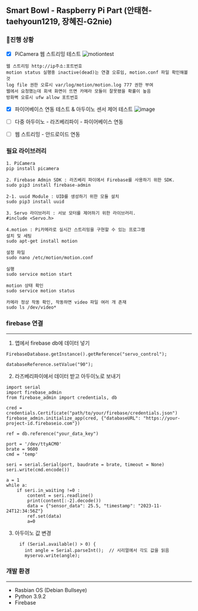 ## Smart Bowl - Raspberry Pi Part (안태현-taehyoun1219, 장혜진-G2nie)

### 🔨진행 상황
- [x] PiCamera 웹 스트리밍 테스트
![motiontest](https://github.com/wireless-network-team2/Raspberry/assets/110397586/8607016c-1f43-4942-a245-042fc4e30ec7)
```
웹 스트리밍 http://ip주소:포트번호
motion status 실행중 inactive(dead)는 연결 오류임, motion.conf 파일 확인해볼 것
log file 권한 오류시 var/log/motion/motion.log 777 권한 부여
웹에서 요청했는데 회색 화면이 뜨면 카메라 모듈이 잘못됐을 확률이 높음
방화벽 오류시 ufw allow 포트번호
``` 
- [x] 파이어베이스 연동 테스트 & 아두이노 센서 제어 테스트
![image](https://github.com/wireless-network-team2/Raspberry/assets/149992750/b95b89a9-e52d-4790-a320-6de2307b4952)

- [ ] 다중 아두이노 - 라즈베리파이 - 파이어베이스 연동
- [ ] 웹 스트리밍 - 안드로이드 연동


### 필요 라이브러리
```
1. PiCamera 
pip install picamera

2. Firebase Admin SDK : 라즈베리 파이에서 Firebase를 사용하기 위한 SDK.
sudo pip3 install firebase-admin

2-1. uuid Module : UID를 생성하기 위한 모듈 설치
sudo pip3 install uuid

3. Servo 라이브러리 : 서보 모터를 제어하기 위한 라이브러리.
#include <Servo.h>

4.motion : Pi카메라로 실시간 스트리밍을 구현할 수 있는 프로그램 
설치 및 세팅
sudo apt-get install motion

설정 파일
sudo nano /etc/motion/motion.conf

실행
sudo service motion start

motion 상태 확인
sudo service motion status

카메라 정상 작동 확인, 작동하면 video 파일 여러 개 존재
sudo ls /dev/video*
```

### firebase 연결
----------------------------------------------

1. 앱에서 firebase db에 데이터 넣기
```
FirebaseDatabase.getInstance().getReference("servo_control");

databaseReference.setValue("90");
```
2. 라즈베리파이에서 데이터 받고 아두이노로 보내기
```
import serial
import firebase_admin
from firebase_admin import credentials, db

cred = credentials.Certificate("path/to/your/firebase/credentials.json")
firebase_admin.initialize_app(cred, {"databaseURL": "https://your-project-id.firebaseio.com"})

ref = db.reference("your_data_key")

port = '/dev/ttyACM0'
brate = 9600
cmd = 'temp'

seri = serial.Serial(port, baudrate = brate, timeout = None)
seri.write(cmd.encode())

a = 1
while a:
	if seri.in_waiting !=0 :
		content = seri.readline()
		print(content[:-2].decode())
		data = {"sensor_data": 25.5, "timestamp": "2023-11-24T12:34:56Z"}
		ref.set(data)
		a=0
```
3. 아두이노 값 변경
```
     if (Serial.available() > 0) {
       int angle = Serial.parseInt();  // 시리얼에서 각도 값을 읽음
       myservo.write(angle);           
```

### 개발 환경
----------------------------------------------
* Rasbian OS (Debian Bullseye)
* Python 3.9.2
* Firebase




